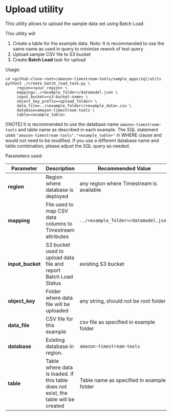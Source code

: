 # Upload utility

This utility allows to upload the sample data set using Batch Load

This utility will

1. Create a table for the example data. Note: It is recommended to use the same name as used in query to minimize rework of test query
2. Upload sample CSV file to S3 bucket
3. Create **Batch Load** task for upload

Usage:

```shell
cd <github-clone-root>/amazon-timestream-tools/sample_apps/sql/utils
python3 ./create_batch_load_task.py \
     region=<your_region> \
     mapping=../<example_folder>/datamodel.json \
     input_bucket=<s3-bucket-name> \
     object_key_prefix=<upload_folder> \
     data_file=../<example_folder>/<example_data>.csv \
     database=amazon-timestream-tools \
     table=<example_table>
```

[!NOTE] It is recommended to use the database name `amazon-timestream-tools` and table name as described in each example.
The SQL statement uses `"amazon-timestream-tools"."<example_table>"` in WHERE clause and would not need to be modified.
If you use a different database name and table combination, please adjust the SQL query as needed.

Parameters used:

Parameter        | Description | Recommended Value
-----------------|-------------|-------------------
**region**       | Region where database is deployed | any region where Timestream is available
**mapping**      | File used to map CSV data columns to Timestream attributes | `../<example_folder>/datamodel.json`
**input_bucket** | S3 bucket used to upload data file and report Batch Load Status | existing S3 bucket
**object_key**   | Folder where data file will be uploaded | any string, should not be root folder
**data_file**    | CSV file for this example | csv file as specified in example folder
**database**     | Existing database in region. | `amazon-timestream-tools`
**table**        | Table where data is loaded. If this table does not exist, the table will be created | Table name as specified in example folder

